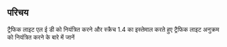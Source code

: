 ## परिचय

ट्रैफिक लाइट एल ई डी को नियंत्रित करने और स्क्रैच 1.4 का इस्तेमाल करते हुए ट्रैफिक लाइट अनुक्रम को नियंत्रित करने के बारे में जानें